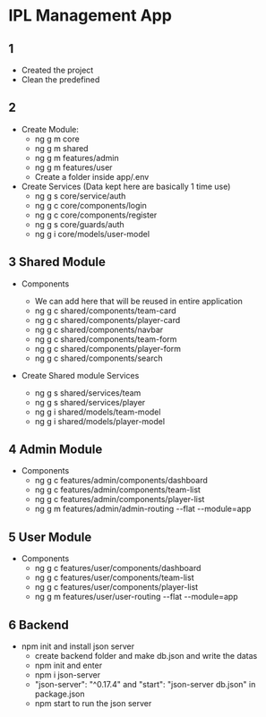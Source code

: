 # IPL Management App

## 1
- Created the project
- Clean the predefined

## 2
- Create Module:
    - ng g m core
    - ng g m shared
    - ng g m features/admin
    - ng g m features/user
    - Create a folder inside app/.env
- Create Services (Data kept here are basically 1 time use)
    - ng g s core/service/auth
    - ng g c core/components/login
    - ng g c core/components/register
    - ng g s core/guards/auth
    - ng g i core/models/user-model

## 3 Shared Module
- Components
    - We can add here that will be reused in entire application
    - ng g c shared/components/team-card
    - ng g c shared/components/player-card
    - ng g c shared/components/navbar
    - ng g c shared/components/team-form
    - ng g c shared/components/player-form
    - ng g c shared/components/search

- Create Shared module Services
    - ng g s shared/services/team
    - ng g s shared/services/player
    - ng g i shared/models/team-model
    - ng g i shared/models/player-model

## 4 Admin Module
- Components
    - ng g c features/admin/components/dashboard
    - ng g c features/admin/components/team-list
    - ng g c features/admin/components/player-list
    - ng g m features/admin/admin-routing --flat --module=app

## 5 User Module
- Components
    - ng g c features/user/components/dashboard
    - ng g c features/user/components/team-list
    - ng g c features/user/components/player-list
    - ng g m features/user/user-routing --flat --module=app

## 6 Backend
- npm init and install json server
    - create backend folder and make db.json and write the datas
    - npm init and enter
    - npm i json-server
    - "json-server": "^0.17.4" and "start": "json-server db.json" in package.json
    - npm start to run the json server